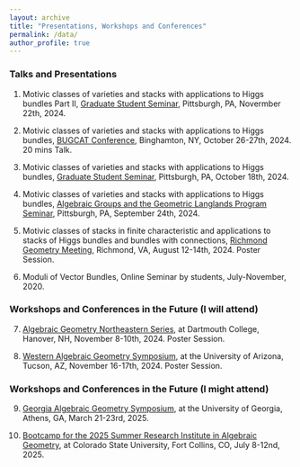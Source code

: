 ```yaml
---
layout: archive
title: "Presentations, Workshops and Conferences"
permalink: /data/
author_profile: true
---
```


### Talks and Presentations

1. Motivic classes of varieties and stacks with applications to Higgs bundles Part II, <a href="https://www.mathematics.pitt.edu/content/motivic-classes-varieties-and-stacks-applications-higgs-bundles-0" target="_blank">Graduate Student Seminar</a>, Pittsburgh, PA, Novermber 22th, 2024.

2. Motivic classes of varieties and stacks with applications to Higgs bundles, <a href="https://sites.google.com/binghamton.edu/bugcat-website/home" target="_blank">BUGCAT Conference</a>, Binghamton, NY, October 26-27th, 2024. 20 mins Talk.

3. Motivic classes of varieties and stacks with applications to Higgs bundles, <a href="https://www.mathematics.pitt.edu/content/motivic-classes-varieties-and-stacks-applications-higgs-bundles-0" target="_blank">Graduate Student Seminar</a>, Pittsburgh, PA, October 18th, 2024.

4. Motivic classes of varieties and stacks with applications to Higgs bundles, <a href="https://www.mathematics.pitt.edu/content/motivic-classes-varieties-and-stacks-applications-higgs-bundles" target="_blank">Algebraic Groups and the Geometric Langlands Program Seminar</a>, Pittsburgh, PA, September 24th, 2024.

5. Motivic classes of stacks in finite characteristic and applications to stacks of Higgs bundles and bundles with connections, <a href="https://math.vcu.edu/rgm/" target="_blank">Richmond Geometry Meeting</a>, Richmond, VA, August 12-14th, 2024. Poster Session.

6. Moduli of Vector Bundles, Online Seminar by students, July-November, 2020.

### Workshops and Conferences in the Future (I will attend)

7. <a href="https://sites.google.com/site/agneshomepage/dartmouth-2024" target="_blank">Algebraic Geometry Northeastern Series</a>, at Dartmouth College, Hanover, NH, November 8-10th, 2024. Poster Session.

8. <a href="https://sites.google.com/a/wagsymposium.org/current/ua-fall-2024" target="_blank">Western Algebraic Geometry Symposium</a>, at the University of Arizona, Tucson, AZ, November 16-17th, 2024. Poster Session.

### Workshops and Conferences in the Future (I might attend)

9. <a href="https://sites.google.com/view/gags2025" target="_blank">Georgia Algebraic Geometry Symposium</a>, at the University of Georgia, Athens, GA, March 21-23rd, 2025.

10. <a href="https://sites.google.com/view/agbootcamp2025/home?authuser=0" target="_blank">Bootcamp for the 2025 Summer Research Institute in Algebraic Geometry</a>, at Colorado State University, Fort Collins, CO, July 8-12nd, 2025.
